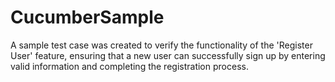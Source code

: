 # CucumberSample

A sample test case was created to verify the functionality of the 'Register User' feature, ensuring that a new user can successfully sign up by entering valid information and completing the registration process.
